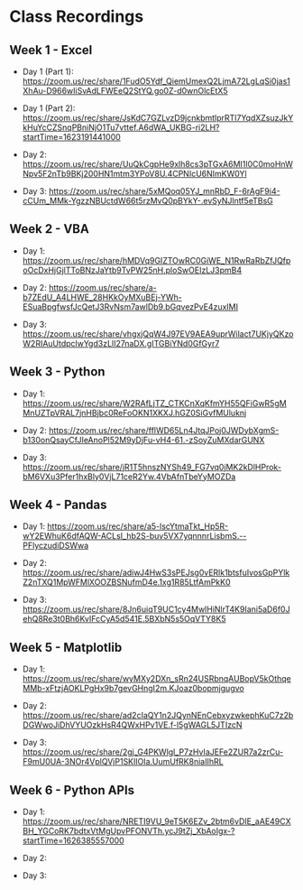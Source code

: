 # Class Recordings

## Week 1 - Excel 

* Day 1 (Part 1): https://zoom.us/rec/share/1FudO5Ydf_QiemUmexQ2LjmA72LgLqSi0jas1XhAu-D966wIiSvAdLFWEeQ2StYQ.go0Z-d0wnOlcEtX5

* Day 1 (Part 2): https://zoom.us/rec/share/JsKdC7GZLvzD9jcnkbmtlprRTl7YqdXZsuzJkYkHuYcCZSnqPBniNjO1Tu7vttef.A6dWA_UKBG-ri2LH?startTime=1623191441000

* Day 2: https://zoom.us/rec/share/UuQkCgpHe9xlh8cs3pTGxA6MI1l0C0moHnWNpv5F2nTb9BKj200HN1mtm3YPoV8U.4CPNIcU6NImKW0Yl

* Day 3: https://zoom.us/rec/share/5xMQoq05YJ_mnRbD_F-6rAgF9i4-cCUm_MMk-YgzzNBUctdW66t5rzMvQ0pBYkY-.evSyNJlntf5eTBsG

## Week 2 - VBA

* Day 1: https://zoom.us/rec/share/hMDVq9GIZTOwRC0GiWE_N1RwRaRbZfJQfpoOcDxHjGjlTToBNzJaYtb9TvPW25nH.ploSwOEIzLJ3pmB4

* Day 2: https://zoom.us/rec/share/a-b7ZEdU_A4LHWE_28HKkOyMXuBEj-YWh-ESuaBpgfwsfJcQetJ3RvNsm7awlDb9.bGqvezPvE4zuxIMI

* Day 3: https://zoom.us/rec/share/vhgxjQqW4J97EV9AEA9uprWilact7UKjyQKzoW2RIAuUtdpclwYgd3zLlI27naDX.gITGBiYNd0GfGyr7

## Week 3 - Python

* Day 1: https://zoom.us/rec/share/W2RAfLjTZ_CTKCnXqKfmYH55QFiGwR5gMMnUZTpVRAL7jnHBjbc0ReFoOKN1XKXJ.hGZ0SiGvfMUluknj

* Day 2: https://zoom.us/rec/share/fflWD65Ln4JtqJPoj0JWDybXgmS-b130onQsayCfJIeAnoPl52M9yDjFu-vH4-61.-zSoyZuMXdarGUNX

* Day 3: https://zoom.us/rec/share/jR1T5hnszNYSh49_FG7vq0jMK2kDlHProk-bM6VXu3Pfer1hxBly0VjL71ceR2Yw.4VbAfnTbeYyMOZDa

## Week 4 - Pandas

* Day 1: https://zoom.us/rec/share/a5-lscYtmaTkt_Hp5R-wY2EWhuK6dfAQW-ACLsI_hb2S-buv5VX7yqnnnrLisbmS.--PFlyczudiDSWwa

* Day 2: https://zoom.us/rec/share/adiwJ4HwS3sPEJsg0vERlk1btsfuIvosGpPYlkZ2nTXQ1MpWFMlXOOZBSNufmD4e.1xg1R85LtfAmPkK0

* Day 3: https://zoom.us/rec/share/8Jn6uiqT9UC1cy4MwlHiNlrT4K9Iani5aD6f0JehQ8Re3t0Bh6KvIFcCyA5d541E.5BXbN5s5OqVTY8K5

## Week 5 - Matplotlib

* Day 1: https://zoom.us/rec/share/wyMXy2DXn_sRn24USRbnqAUBopV5kOthqeMMb-xFtzjAOKLPgHx9b7gevGHngI2m.KJoaz0bopmjgugvo

* Day 2: https://zoom.us/rec/share/ad2cIaQY1n2JQynNEnCebxyzwkephKuC7z2bDGWwoJiDhVYUOzkHsR4QWxHPv1VE.f-l5gWAGL5JTIzcN

* Day 3: https://zoom.us/rec/share/2gj_G4PKWlgl_P7zHvIaJEFe2ZUR7a2zrCu-F9mU0UA-3NOr4VplQVjP1SKIlOIa.UumUfRK8niaIIhRL

## Week 6 - Python APIs

* Day 1: https://zoom.us/rec/share/NRETI9VU_9eT5K6EZv_2btm6vDIE_aAE49CXBH_YGCoRK7bdtxVtMgUpvPFONVTh.ycJ9tZj_XbAoIgx-?startTime=1626385557000

* Day 2: 

* Day 3:
